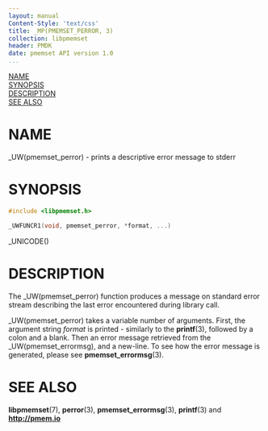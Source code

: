 ```yaml
---
layout: manual
Content-Style: 'text/css'
title: _MP(PMEMSET_PERROR, 3)
collection: libpmemset
header: PMDK
date: pmemset API version 1.0
...
```


[comment]: <> (SPDX-License-Identifier: BSD-3-Clause)
[comment]: <> (Copyright 2020, Intel Corporation)

[comment]: <> (pmemset_perror.3 -- man page for the error printing in libpmemset)

[NAME](#name)<br />
[SYNOPSIS](#synopsis)<br />
[DESCRIPTION](#description)<br />
[SEE ALSO](#see-also)<br />

# NAME #

_UW(pmemset_perror) - prints a descriptive error message to stderr

# SYNOPSIS #

```c
#include <libpmemset.h>

_UWFUNCR1(void, pmemset_perror, *format, ...)
```

_UNICODE()

# DESCRIPTION #

The _UW(pmemset_perror) function produces a message on standard error stream describing
the last error encountered during library call.

_UW(pmemset_perror) takes a variable number of arguments. First, the argument string
*format* is printed - similarly to the **printf**(3), followed by a colon and a blank.
Then an error message retrieved from the _UW(pmemset_errormsg), and a new-line. To see
how the error message is generated, please see **pmemset_errormsg**(3).

# SEE ALSO #

**libpmemset**(7), **perror**(3), **pmemset_errormsg**(3),
**printf**(3) and **<http://pmem.io>**
